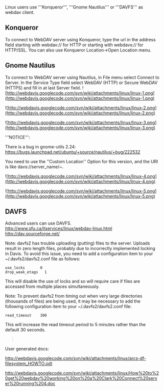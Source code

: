 Linux users use '''Konqueror''', '''Gnome Nautilus''' or '''DAVFS''' as webdav client.

## Konqueror ##
To connect to WebDAV server using Konqueror, type the url in the address field starting with webdav:// for HTTP or starting with webdavs:// for HTTP/SSL. You can also use Konqueror Location->Open Location menu.

## Gnome Nautilus ##
To connect to WebDAV server using Nautilus, in File menu select Connect to Server. In the Service Type field select WebDAV (HTTP) or Secure WebDAV (HTTPS) and fill in at last Server field.
![http://webdavis.googlecode.com/svn/wiki/attachments/linux/linux-1.png](http://webdavis.googlecode.com/svn/wiki/attachments/linux/linux-1.png)

![http://webdavis.googlecode.com/svn/wiki/attachments/linux/linux-2.png](http://webdavis.googlecode.com/svn/wiki/attachments/linux/linux-2.png)

![http://webdavis.googlecode.com/svn/wiki/attachments/linux/linux-3.png](http://webdavis.googlecode.com/svn/wiki/attachments/linux/linux-3.png)

'''NOTICE''':

There is a bug in gnome-utils 2.24: https://bugs.launchpad.net/ubuntu/+source/nautilus/+bug/222532

You need to use the ''Custom Location'' Option for this version, and the URI is like davs://server\_name/~.

![http://webdavis.googlecode.com/svn/wiki/attachments/linux/linux-4.png](http://webdavis.googlecode.com/svn/wiki/attachments/linux/linux-4.png)

![http://webdavis.googlecode.com/svn/wiki/attachments/linux/linux-5.png](http://webdavis.googlecode.com/svn/wiki/attachments/linux/linux-5.png)

## DAVFS ##
Advanced users can use DAVFS.<br />
http://www.sfu.ca/itservices/linux/webdav-linux.html <br />
http://dav.sourceforge.net/

Note: davfs2 has trouble uploading (putting) files to the server. Uploads result in zero length files, probably due to incorrectly implemented locking in Davis. To avoid this issue, you need to add a configuration item to your ~/.davfs2/davfs2.conf file as follows:


```
use_locks       0
drop_weak_etags   1
```


This will disable the use of locks and so will require care if files are accessed from multiple places simultaneously.

Note: To prevent davfs2 from timing out when very large directories (thousands of files) are being used, it may be necessary to add the following configuration item to your ~/.davfs2/davfs2.conf file:


```
read_timeout    300
```


This will increase the read timeout period to 5 minutes rather than the default 30 seconds.
> <br />
User generated docs:

http://webdavis.googlecode.com/svn/wiki/attachments/linux/arcs-df-filesystem_HOWTO.odt

http://webdavis.googlecode.com/svn/wiki/attachments/linux/How%20to%20get%20webdav%20working%20on%20a%20Clark%20Connect%20server%20running%204.doc